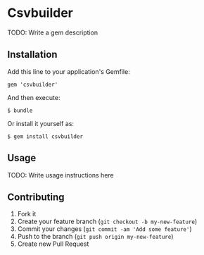 # Csvbuilder

TODO: Write a gem description

## Installation

Add this line to your application's Gemfile:

    gem 'csvbuilder'

And then execute:

    $ bundle

Or install it yourself as:

    $ gem install csvbuilder

## Usage

TODO: Write usage instructions here

## Contributing

1. Fork it
2. Create your feature branch (`git checkout -b my-new-feature`)
3. Commit your changes (`git commit -am 'Add some feature'`)
4. Push to the branch (`git push origin my-new-feature`)
5. Create new Pull Request
